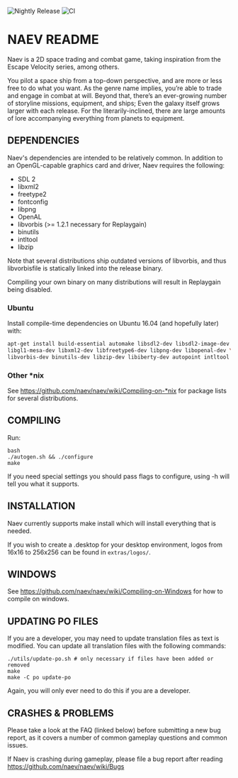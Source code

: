 ![Nightly Release](https://github.com/naev/naev/workflows/Nightly%20Release/badge.svg) ![CI](https://github.com/naev/naev/workflows/CI/badge.svg)
# NAEV README

Naev is a 2D space trading and combat game, taking inspiration from the Escape
Velocity series, among others.

You pilot a space ship from a top-down perspective, and are more or less free
to do what you want. As the genre name implies, you’re able to trade and engage
in combat at will. Beyond that, there’s an ever-growing number of storyline
missions, equipment, and ships; Even the galaxy itself grows larger with each
release. For the literarily-inclined, there are large amounts of lore
accompanying everything from planets to equipment.

## DEPENDENCIES

Naev's dependencies are intended to be relatively common. In addition to
an OpenGL-capable graphics card and driver, Naev requires the following:
* SDL 2
* libxml2
* freetype2
* fontconfig
* libpng
* OpenAL
* libvorbis (>= 1.2.1 necessary for Replaygain)
* binutils
* intltool
* libzip

Note that several distributions ship outdated versions of libvorbis, and
thus libvorbisfile is statically linked into the release binary.

Compiling your own binary on many distributions will result in Replaygain
being disabled.

### Ubuntu

Install compile-time dependencies on Ubuntu 16.04 (and hopefully later) with:

```bash
apt-get install build-essential automake libsdl2-dev libsdl2-image-dev libsdl2-mixer-dev \
libgl1-mesa-dev libxml2-dev libfreetype6-dev libpng-dev libopenal-dev \
libvorbis-dev binutils-dev libzip-dev libiberty-dev autopoint intltool libfontconfig-dev autoconf-archive
```

### Other \*nix 

See https://github.com/naev/naev/wiki/Compiling-on-*nix for package lists for several
distributions.

## COMPILING

Run: 

```
bash
./autogen.sh && ./configure
make
```

If you need special settings you should pass flags to configure, using -h
will tell you what it supports.

## INSTALLATION

Naev currently supports make install which will install everything that
is needed.

If you wish to create a .desktop for your desktop environment, logos
from 16x16 to 256x256 can be found in `extras/logos/`.

## WINDOWS

See https://github.com/naev/naev/wiki/Compiling-on-Windows for how to compile on windows.

## UPDATING PO FILES

If you are a developer, you may need to update translation files as
text is modified. You can update all translation files with the
following commands:

```
./utils/update-po.sh # only necessary if files have been added or removed
make
make -C po update-po
```

Again, you will only ever need to do this if you are a developer.

## CRASHES & PROBLEMS

Please take a look at the FAQ (linked below) before submitting a new
bug report, as it covers a number of common gameplay questions and
common issues.

If Naev is crashing during gameplay, please file a bug report after
reading https://github.com/naev/naev/wiki/Bugs


